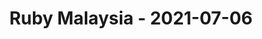 ---
layout: post
title: Ruby Malaysia - 2021-07-06
datetime: '2021-07-06T07:30:00-04:00'
name: Ruby Malaysia
external_url: https://www.meetup.com/ruby-malaysia/events/278935184/
online_event: true
year_month: 2021-07
---
